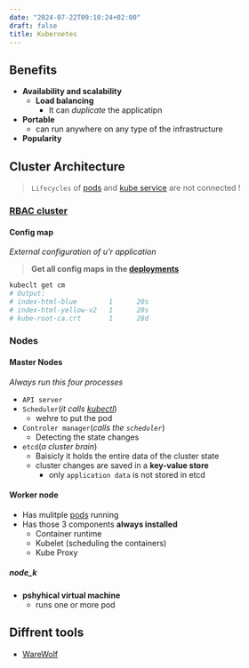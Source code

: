 ```yaml
---
date: "2024-07-22T09:10:24+02:00"
draft: false
title: Kubernetes
---
```


## Benefits
-   **Availability and scalability**
    -   **Load balancing**
        -   It can *duplicate* the applicatipn  
-   **Portable**
    -   can run anywhere on any type of the infrastructure
-   **Popularity**

## Cluster Architecture
> `Lifecycles` of [pods](/Notes/posts/CKA/pods) and [kube service](/Notes/posts/CKA/kube_service) are not connected !

### [RBAC cluster](/Notes/posts/CKA/RBAC_cluster)

#### Config map
*External configuration of u'r application*

>**Get all config maps in the [deployments](/Notes/posts/CKA/kube_deployments)**
```bash
kubeclt get cm
# Output:
# index-html-blue        1      20s
# index-html-yellow-v2   1      20s
# kube-root-ca.crt       1      28d
```

### Nodes 

####  Master Nodes 
*Always run this four processes*
* `API server` 
* `Scheduler`(*it calls [kubectl](/Notes/posts/CKA/kubectl)*)
    * wehre to put the pod 
* `Controler manager`(*calls the `scheduler`*)
    *  Detecting the state changes 
* `etcd`(*a cluster brain*)
    * Baisicly it holds the entire data of the cluster state
    * cluster changes are saved in a **key-value store**
        *  only `application data` is not stored in etcd 

#### Worker node 
* Has  mulitple [pods](#pod) running 
* Has those 3 components **always installed**
    * Container runtime 
    * Kubelet (scheduling the containers)
    * Kube Proxy

##### node_k
-   **pshyhical virtual machine**
    -    runs one or more pod

## Diffrent tools

-   [WareWolf](https://warewulf.org/)
